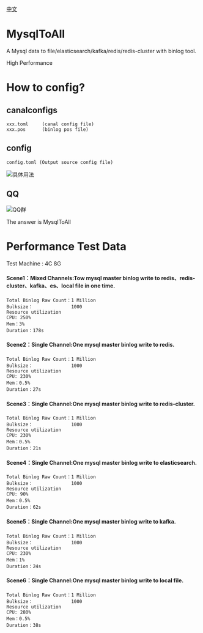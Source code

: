 [中文](https://github.com/gitstliu/MysqlToAll/blob/master/README_ch.md)

# MysqlToAll
A Mysql data to  file/elasticsearch/kafka/redis/redis-cluster with binlog tool.

High Performance

# How to config?

## canalconfigs
```
xxx.toml     (canal config file)
xxx.pos      (binlog pos file)
```

## config
```
config.toml (Output source config file)
```
<img  src="https://github.com/gitstliu/MysqlToAll/blob/master/diss_config.png"  alt="具体用法" align=center />

## QQ
<img  src="https://github.com/gitstliu/MysqlToAll/blob/master/QQ%E7%BE%A4%E5%90%8D%E7%89%87.png"  alt="QQ群" align=center />

The answer is MysqlToAll

# Performance Test Data

Test Machine : 4C 8G


#### Scene1：Mixed Channels:Tow mysql master binlog write to redis、redis-cluster、kafka、es、local file in one time.
```
Total Binlog Raw Count：1 Million
Bulksize：              1000
Resource utilization
CPU: 250%
Mem：3%
Duration：178s
```


#### Scene2：Single Channel:One mysql master binlog write to redis.
```
Total Binlog Raw Count：1 Million
Bulksize：              1000
Resource utilization
CPU: 230%
Mem：0.5%
Duration：27s
```

#### Scene3：Single Channel:One mysql master binlog write to redis-cluster.
```
Total Binlog Raw Count：1 Million
Bulksize：              1000
Resource utilization
CPU: 230%
Mem：0.5%
Duration：21s
```

#### Scene4：Single Channel:One mysql master binlog write to elasticsearch.
```
Total Binlog Raw Count：1 Million
Bulksize：              1000
Resource utilization
CPU: 90%
Mem：0.5%
Duration：62s
```

#### Scene5：Single Channel:One mysql master binlog write to kafka.
```
Total Binlog Raw Count：1 Million
Bulksize：              1000
Resource utilization
CPU: 230%
Mem：1%
Duration：24s
```


#### Scene6：Single Channel:One mysql master binlog write to local file.
```
Total Binlog Raw Count：1 Million
Bulksize：              1000
Resource utilization
CPU: 280%
Mem：0.5%
Duration：38s
```

